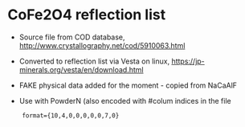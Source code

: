 # CoFe2O4 reflection list
* Source file from COD database, http://www.crystallography.net/cod/5910063.html
* Converted to reflection list via Vesta on linux, https://jp-minerals.org/vesta/en/download.html

* FAKE physical data added for the moment - copied from NaCaAlF 

* Use with PowderN (also encoded with #colum indices in the file
```
	format={10,4,0,0,0,0,0,7,0}
```
